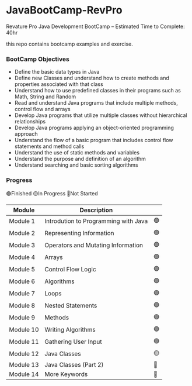# JavaBootCamp-RevPro
Revature Pro Java Development BootCamp – Estimated Time to Complete: 40hr

this repo contains bootcamp examples and exercise.

### BootCamp Objectives
- Define the basic data types in Java
-	Define new Classes and understand how to create methods and properties associated with that class
- Understand how to use predefined classes in their programs such as Math, String and Random
- Read and understand Java programs that include multiple methods, control flow and arrays  
- Develop Java programs that utilize multiple classes without hierarchical relationships
- Develop Java programs applying an object-oriented programming approach  
- Understand the flow of a basic program that includes control flow statements and method calls
- Understand the use of static methods and variables  
- Understand the purpose and definition of an algorithm
- Understand searching and basic sorting algorithms

### Progress

🟢Finished    🟡In Progress   🔴Not Started            

| Module    | Description                           |    |
|---        |---                                    |--- |
| Module 1  | Introdution to Programming with Java  | 🟢|
| Module 2  | Representing Information              | 🟢|
| Module 3  | Operators and Mutating Information    | 🟢|
| Module 4  | Arrays                                | 🟢|
| Module 5  | Control Flow Logic                    | 🟢|
| Module 6  | Algorithms                            | 🟢|
| Module 7  | Loops                                 | 🟢|
| Module 8  | Nested Statements                     | 🟢|
| Module 9  | Methods                               | 🟢|
| Module 10 | Writing Algorithms                    | 🟢|
| Module 11 | Gathering User Input                  | 🟢|
| Module 12 | Java Classes                          | 🟡|
| Module 13 | Java Classes (Part 2)                 | 🔴|
| Module 14 | More Keywords                         | 🔴|
